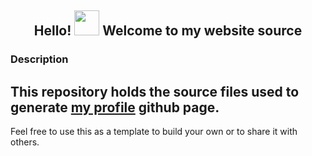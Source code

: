 <h2 align="center">Hello! <img src="https://media.giphy.com/media/hvRJCLFzcasrR4ia7z/giphy.gif" width="40px"> Welcome to my website source</h2>
<h3>Description</h3>

This repository holds the source files used to generate
[my profile](https://hrushikeshbudhale.github.io/) github page.
---
<p>
Feel free to use this as a template to build your own or to share it with others.
</p>
